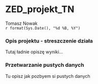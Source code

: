 # ZED_projekt_TN
Tomasz Nowak  
`r format(Sys.Date(), "%d %B, %Y")`  



### Opis projektu - streszczenie działa

Tutaj ładnie opiszę wyniki...


### Przetwarzanie pustych danych

Tu opisz jak pozbyem si pustych danych
